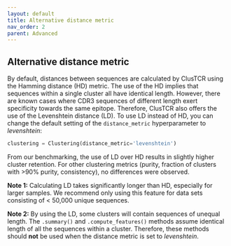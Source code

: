 ```yaml
---
layout: default
title: Alternative distance metric
nav_order: 2
parent: Advanced
---
```


##  Alternative distance metric

By default, distances between sequences are calculated by ClusTCR using the Hamming distance (HD) metric. The use of the HD implies that sequences within a single cluster all have identical length. However, there are known cases where CDR3 sequences of different length exert specificity towards the same epitope. Therefore, ClusTCR also offers the use of the Levenshtein distance (LD). To use LD instead of HD, you can change the default setting of the `distance_metric` hyperparameter to *levenshtein*:

```python
clustering = Clustering(distance_metric='levenshtein')
```

From our benchmarking, the use of LD over HD results in slightly higher cluster retention. For other clustering metrics (purity, fraction of clusters with >90% purity, consistency), no differences were observed.

**Note 1:** Calculating LD takes significantly longer than HD, especially for larger samples. We recommend only using this feature for data sets consisting of < 50,000 unique sequences.

**Note 2:** By using the LD, some clusters will contain sequences of unequal length. The `.summary()` and `.compute_features()` methods assume identical length of all the sequences within a cluster. Therefore, these methods should **not** be used when the distance metric is set to *levenshtein*.
